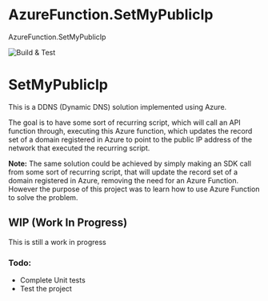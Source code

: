 # AzureFunction.SetMyPublicIp
AzureFunction.SetMyPublicIp


![Build & Test](https://github.com/marcelrienks/AzureFunction.SetMyPublicIp/workflows/Build%20&%20Test/badge.svg)
# SetMyPublicIp
This is a DDNS (Dynamic DNS) solution implemented using Azure.

The goal is to have some sort of recurring script, which will call an API function through, executing this Azure function, which updates the record set of a domain registered in Azure to point to the public IP address of the network that executed the recurring script.

**Note:** The same solution could be achieved by simply making an SDK call from some sort of recurring script, that will update the record set of a domain registered in Azure, removing the need for an Azure Function.  
However the purpose of this project was to learn how to use Azure Function to solve the problem.

## WIP (Work In Progress)
This is still a work in progress
### Todo:
* Complete Unit tests
* Test the project